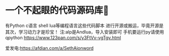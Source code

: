 # 一个不起眼的代码源码库🧰
有Python c语言 shell lua等编程语言这些代码脚本
进行开源或搬运，毕竟开源是其次，学习动力才是珍宝！
注:alp是Andlua，导入安装即可
手机要运行py请使用qpython
https://www.123pan.com/s/y3FtVv-vgTgv.html


爱发电:https://afdian.com/a/SethAionword
